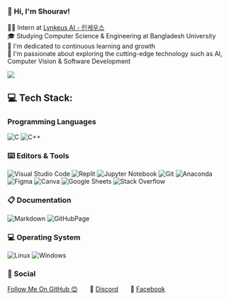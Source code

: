 ### 👋 Hi, I'm Shourav!
👨‍💻 Intern at [Lynkeus AI - 린케우스](https://lynkeus.kr/) <br>🎓 Studying Computer Science & Engineering at Bangladesh University <br>🎯 I'm dedicated to continuous learning and growth <br>💭 I'm passionate about exploring the cutting-edge technology such as AI, Computer Vision & Software Development 

![](https://github-readme-stats.vercel.app/api?username=mahtabulshouravv&theme=nord&hide_border=false&include_all_commits=false&count_private=false)<br/>

## 💻 Tech Stack:

### Programming Languages
![C](https://img.shields.io/badge/c-%2300599C.svg?style=for-the-badge&logo=c&logoColor=white)
![C++](https://img.shields.io/badge/c++-%2300599C.svg?style=for-the-badge&logo=c%2B%2B&logoColor=white)

### ⌨️ Editors & Tools
![Visual Studio Code](https://img.shields.io/badge/Visual%20Studio%20Code-0078d7.svg?style=for-the-badge&logo=visual-studio-code&logoColor=white)
![Replit](https://img.shields.io/badge/replit-667881?style=for-the-badge&logo=replit&logoColor=white)
![Jupyter Notebook](https://img.shields.io/badge/jupyter-%23FA0F00.svg?style=for-the-badge&logo=jupyter&logoColor=white)
![Git](https://img.shields.io/badge/git-%23F05033.svg?style=for-the-badge&logo=git&logoColor=white)
![Anaconda](https://img.shields.io/badge/Anaconda-%2344A833.svg?style=for-the-badge&logo=anaconda&logoColor=white)
![Figma](https://img.shields.io/badge/figma-%23F24E1E.svg?style=for-the-badge&logo=figma&logoColor=white)
![Canva](https://img.shields.io/badge/Canva-%2300C4CC.svg?style=for-the-badge&logo=Canva&logoColor=white)
![Google Sheets](https://img.shields.io/badge/Google%20Sheets-34A853?style=for-the-badge&logo=google-sheets&logoColor=white)
![Stack Overflow](https://img.shields.io/badge/-Stackoverflow-FE7A16?style=for-the-badge&logo=stack-overflow&logoColor=white)

### 📋 Documentation 
![Markdown](https://img.shields.io/badge/markdown-%23000000.svg?style=for-the-badge&logo=markdown&logoColor=white)
![GitHubPage](https://img.shields.io/badge/GitHub%20Pages-222222?style=for-the-badge&logo=GitHub%20Pages&logoColor=white)

### 💻 Operating System 
![Linux](https://img.shields.io/badge/Linux-FCC624?style=for-the-badge&logo=linux&logoColor=black)
![Windows](https://img.shields.io/badge/Windows-0078D6?style=for-the-badge&logo=windows&logoColor=white)

### 💬 Social
[Follow Me On GitHub 😊](https://github.com/mahtabulshouravv)&nbsp;&nbsp;&nbsp;&nbsp;&nbsp;&nbsp;
👾&nbsp;[Discord](discordapp.com/users/790288132313448508)&nbsp;&nbsp;&nbsp;&nbsp;&nbsp;&nbsp;
📱&nbsp;[Facebook](https://www.facebook.com/mahtabulgfy/) 



